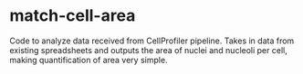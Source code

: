 # match-cell-area
Code to analyze data received from CellProfiler pipeline. Takes in data from existing spreadsheets and outputs the area of nuclei and nucleoli per cell, making quantification of area very simple.
